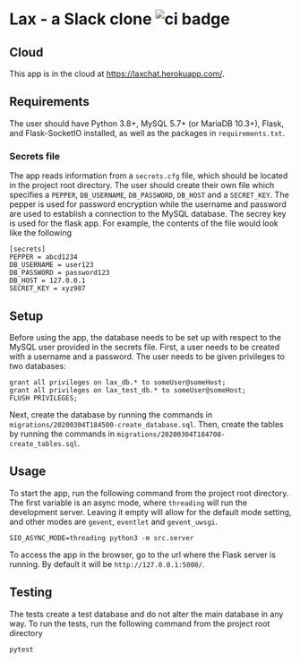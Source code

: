 # Lax - a Slack clone ![ci badge](https://github.com/yaroverg/LaxChat/actions/workflows/github-ci.yml/badge.svg)

## Cloud
This app is in the cloud at https://laxchat.herokuapp.com/.

## Requirements

The user should have Python 3.8+, MySQL 5.7+ (or MariaDB 10.3+), Flask, and Flask-SocketIO installed, as well as the packages in `requirements.txt`.

### Secrets file
The app reads information from a `secrets.cfg` file, which should be located in the project root directory.
The user should create their own file which specifies a `PEPPER`, `DB_USERNAME`, `DB_PASSWORD`, `DB_HOST` and a `SECRET_KEY`.
The pepper is used for password encryption while the username and password are used to establish a connection to the MySQL database. The secrey key is used for the flask app.
For example, the contents of the file would look like the following
```
[secrets]
PEPPER = abcd1234
DB_USERNAME = user123
DB_PASSWORD = password123
DB_HOST = 127.0.0.1
SECRET_KEY = xyz987
```


## Setup
Before using the app, the database needs to be set up with respect to the MySQL user provided in the secrets file.
First, a user needs to be created with a username and a password.
The user needs to be given privileges to two databases:
```
grant all privileges on lax_db.* to someUser@someHost;
grant all privileges on lax_test_db.* to someUser@someHost;
FLUSH PRIVILEGES;
```

Next, create the database by running the commands in `migrations/20200304T184500-create_database.sql`.
Then, create the tables by running the commands in `migrations/20200304T184700-create_tables.sql`.

## Usage
To start the app, run the following command from the project root directory.
The first variable is an async mode, where `threading` will run the development server.
Leaving it empty will allow for the default mode setting, and other modes are 
`gevent`, `eventlet` and `gevent_uwsgi`.
```
SIO_ASYNC_MODE=threading python3 -m src.server
```

To access the app in the browser, go to the url where the Flask server is running.
By default it will be `http://127.0.0.1:5000/`.


## Testing
The tests create a test database and do not alter the main database in any way.
To run the tests, run the following command from the project root directory
```
pytest
```

